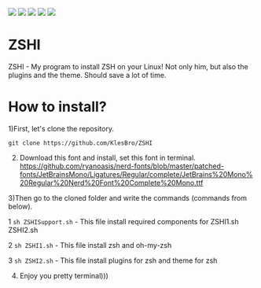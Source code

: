 ![](https://img.shields.io/github/downloads/KlesBro/ZSHI/total) ![](https://img.shields.io/github/languages/code-size/KlesBro/ZSHI) ![](https://img.shields.io/github/v/release/KlesBro/ZSHI) ![](https://img.shields.io/github/last-commit/KlesBro/ZSHI) ![](https://img.shields.io/github/discussions/KlesBro/ZSHI)
# ZSHI
ZSHI - My program to install ZSH on your Linux! Not only him, but also the plugins and the theme. Should save a lot of time. 
# How to install?
1)First, let's clone the repository.

`git clone https://github.com/KlesBro/ZSHI`

2) Download this font and install, set this font in terminal. https://github.com/ryanoasis/nerd-fonts/blob/master/patched-fonts/JetBrainsMono/Ligatures/Regular/complete/JetBrains%20Mono%20Regular%20Nerd%20Font%20Complete%20Mono.ttf

3)Then go to the cloned folder and write the commands (commands from below).

1 `sh ZSHISupport.sh` - This file install required components for ZSHI1.sh ZSHI2.sh

2 `sh ZSHI1.sh` - This file install zsh and oh-my-zsh

3 `sh ZSHI2.sh` - This file install plugins for zsh and theme for zsh

4) Enjoy you pretty terminal)))
